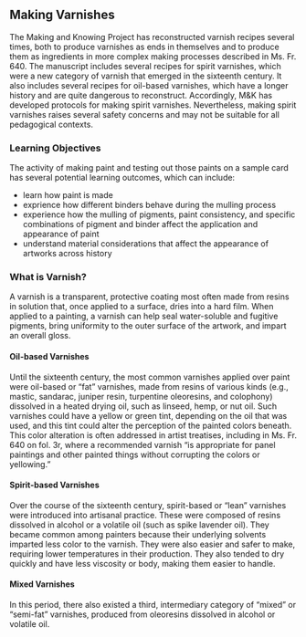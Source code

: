 ## Making Varnishes

The Making and Knowing Project has reconstructed varnish recipes several times, both to produce varnishes as ends in themselves and to produce them as ingredients in more complex making processes described in Ms. Fr. 640. The manuscript includes several recipes for spirit varnishes, which were a new category of varnish that emerged in the sixteenth century. It also includes several recipes for oil-based varnishes, which have a longer history and are quite dangerous to reconstruct. Accordingly, M&K has developed protocols for making spirit varnishes. Nevertheless, making spirit varnishes raises several safety concerns and may not be suitable for all pedagogical contexts.

### Learning Objectives
The activity of making paint and testing out those paints on a sample card has several potential learning outcomes, which can include:
- learn how paint is made
- exprience how different binders behave during the mulling process
- experience how the mulling of pigments, paint consistency, and specific combinations of pigment and binder affect the application and appearance of paint
- understand material considerations that affect the appearance of artworks across history

### What is Varnish?
A varnish is a transparent, protective coating most often made from resins in solution that, once applied to a surface, dries into a hard film. When applied to a painting, a varnish can help seal water-soluble and fugitive pigments, bring uniformity to the outer surface of the artwork, and impart an overall gloss. 

#### Oil-based Varnishes
Until the sixteenth century, the most common varnishes applied over paint were oil-based or “fat” varnishes, made from resins of various kinds (e.g., mastic, sandarac, juniper resin, turpentine oleoresins, and colophony) dissolved in a heated drying oil, such as linseed, hemp, or nut oil. Such varnishes could have a yellow or green tint, depending on the oil that was used, and this tint could alter the perception of the painted colors beneath. This color alteration is often addressed in artist treatises, including in Ms. Fr. 640 on fol. 3r, where a recommended varnish “is appropriate for panel paintings and other painted things without corrupting the colors or yellowing.”

#### Spirit-based Varnishes
Over the course of the sixteenth century, spirit-based or “lean” varnishes were introduced into artisanal practice. These were composed of resins dissolved in alcohol or a volatile oil (such as spike lavender oil). They became common among painters because their underlying solvents imparted less color to the varnish. They were also easier and safer to make, requiring lower temperatures in their production. They also tended to dry quickly and have less viscosity or body, making them easier to handle. 

#### Mixed Varnishes
In this period, there also existed a third, intermediary category of “mixed” or “semi-fat” varnishes, produced from oleoresins dissolved in alcohol or volatile oil. 

